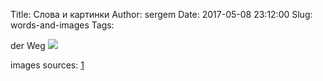 Title: Слова и картинки
Author: sergem
Date: 2017-05-08 23:12:00
Slug: words-and-images
Tags: 


der Weg
<img src="{filename}/2017/05/images/away-515102_640.jpg">

images sources: [1](https://pixabay.com/en/away-field-lane-landscape-nature-515102/)

